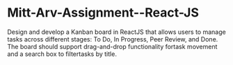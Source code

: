 # Mitt-Arv-Assignment--React-JS
Design and develop a Kanban board in ReactJS that allows users to manage tasks across different stages: To Do, In Progress, Peer Review, and Done. The board should support drag-and-drop functionality fortask movement and a search box to filtertasks by title.
